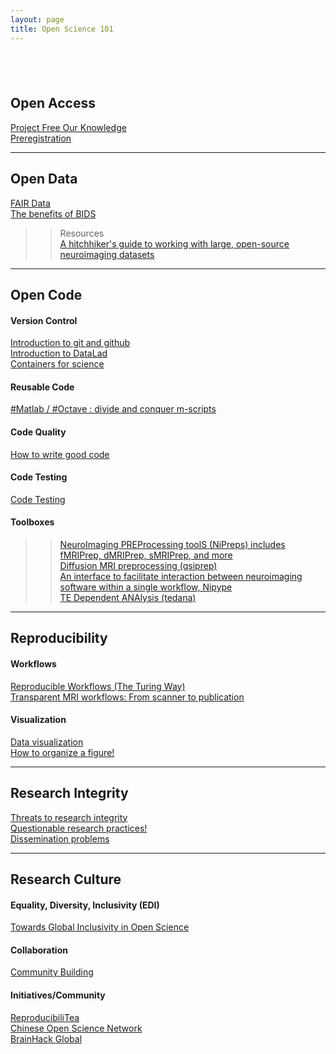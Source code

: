 ```yaml
---
layout: page
title: Open Science 101
---
```


<a href="" target="_blank"></a><br/>
---

## Open Access
<a href="https://youtu.be/_JTPtyPrMLM" target="_blank">Project Free Our Knowledge</a><br/>
<a href="https://youtu.be/Ov8Go6OecUA" target="_blank">Preregistration</a><br/>

---

## Open Data
<a href="" target="_blank">FAIR Data<a/><br/>
<a href="https://youtu.be/K9hVAr5fvJg" target="_blank">The benefits of BIDS</a><br/>

>> Resources<br/>
<a href='https://pubmed.ncbi.nlm.nih.gov/33288916/' target='_blank'>A hitchhiker's guide to working with large, open-source neuroimaging datasets<a/><br/>
  
---
  
## Open Code
#### Version Control
<a href="https://youtu.be/zh_WFv0uk7w" target="_blank">Introduction to git and github<a/><br/>
<a href="https://youtu.be/QsAqnP7TwyY" target="_blank">Introduction to DataLad<a/><br/>
<a href="https://youtu.be/pc3YOZUG3lQ" target="_blank">Containers for science</a><br/>
  
#### Reusable Code<br/>
<a href="https://youtu.be/AWfrlKTLkqw" target="_blank">#Matlab / #Octave : divide and conquer m-scripts</a><br/>

#### Code Quality<br/>
<a href="https://youtu.be/gfPP2pQ8Rms" target="_blank">How to write good code</a><br/>
  
#### Code Testing<br/>
<a href="https://youtu.be/gfPP2pQ8Rms" target="_blank">Code Testing</a><br/>

#### Toolboxes<br/>
>> <a href="https://www.nipreps.org/" target="_blank">NeuroImaging PREProcessing toolS (NiPreps) includes fMRIPrep, dMRIPrep, sMRIPrep, and more</a><br/> 
>> <a href="https://qsiprep.readthedocs.io/en/latest/" target="_blank">Diffusion MRI preprocessing (qsiprep)</a><br/>
>> <a href="https://nipype.readthedocs.io/en/latest/" target="_blank">An interface to facilitate interaction between neuroimaging software within a single workflow, Nipype</a><br/>
>> <a href="https://tedana.readthedocs.io/en/stable/" target="_blank">TE Dependent ANAlysis (tedana)</a><br/>
  
---
  
## Reproducibility
#### Workflows
<a href="https://youtu.be/tk2eZSrM8oA" target="_blank">Reproducible Workflows (The Turing Way)</a><br/>
<a href="https://youtu.be/dSOQgyuL51U" target="_blank">Transparent MRI workflows: From scanner to publication</a><br/>
  
#### Visualization
<a href="https://youtu.be/HwpYh39lPHs" target="_blank">Data visualization</a><br/>
<a href="https://youtu.be/W91kvzU0Cec" target="_blank">How to organize a figure!</a><br/>
  
---
  
## Research Integrity
<a href="https://youtu.be/x_MsPvgetxw" target="_blank">Threats to research integrity</a><br/>
<a href="https://youtu.be/tufAPd1NITQ" target="_blank">Questionable research practices!</a><br/>
<a href="https://youtu.be/UzS2Q_hrNV8" target="_blank">Dissemination problems</a><br/>
  
---
  
## Research Culture
#### Equality, Diversity, Inclusivity (EDI)<br/>
<a href="https://youtu.be/RRwuOs0BA4I" target="_blank">Towards Global Inclusivity in Open Science</a><br/>
  
#### Collaboration<br/>
<a href="https://youtu.be/3H0zQ6odOd0" target="_blank">Community Building</a><br/>

#### Initiatives/Community<br/>
<a href="https://reproducibilitea.org/about/" target="_blank">ReproducibiliTea</a><br/>
<a href="https://open-sci.cn/" target="_blank">Chinese Open Science Network</a><br/>
<a href="https://brainhack.org/" target="_blank">BrainHack Global</a><br/>

